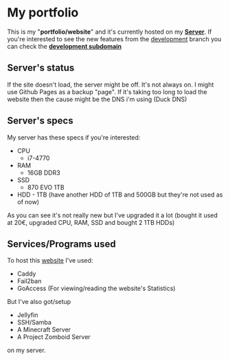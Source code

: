 # My portfolio

This is my "**portfolio/website**" and it's currently hosted on my [**Server**](https://nicolanapa.duckdns.org).
If you're interested to see the new features from the [development](https://github.com/nicolanapa/portfolio/tree/development) branch you can check the
[**development subdomain**](https://development.nicolanapa.duckdns.org/)

## Server's status

If the site doesn't load, the server might be off.
It's not always on.
I might use Github Pages as a backup "page".
If it's taking too long to load the website then the cause might be the DNS i'm using (Duck DNS)

## Server's specs

My server has these specs if you're interested:

-   CPU
    -   i7-4770
-   RAM
    -   16GB DDR3
-   SSD
    -   870 EVO 1TB
-   HDD - 1TB (have another HDD of 1TB and 500GB but they're not used as of now)

As you can see it's not really new but I've upgraded it a lot (bought it used at 20€, upgraded CPU, RAM, SSD and bought 2 1TB HDDs)

## Services/Programs used

To host this [website](https://nicolanapa.duckdns.org) I've used:

-   Caddy
-   Fail2ban
-   GoAccess (For viewing/reading the website's Statistics)

But I've also got/setup

-   Jellyfin
-   SSH/Samba
-   A Minecraft Server
-   A Project Zomboid Server

on my server.

